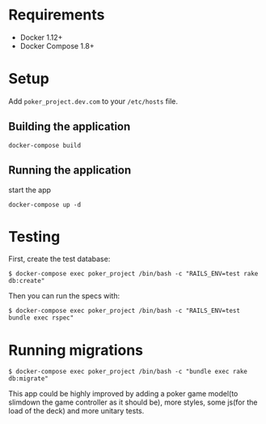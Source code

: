 # Requirements

- Docker 1.12+
- Docker Compose 1.8+

# Setup


Add `poker_project.dev.com` to your `/etc/hosts` file.

## Building the application

```
docker-compose build
```

## Running the application

start the app
```
docker-compose up -d
```

# Testing

First, create the test database:

```
$ docker-compose exec poker_project /bin/bash -c "RAILS_ENV=test rake db:create"
```

Then you can run the specs with:

```
$ docker-compose exec poker_project /bin/bash -c "RAILS_ENV=test bundle exec rspec"
```

# Running migrations

```
$ docker-compose exec poker_project /bin/bash -c "bundle exec rake db:migrate"
```
This app could be highly improved by adding a poker game model(to slimdown the game controller as it should be), more styles, some js(for the load of the deck) and more unitary tests.  
